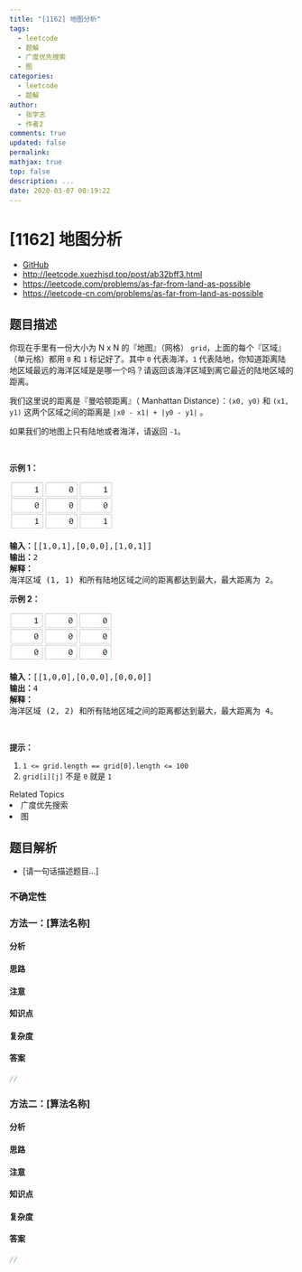 ```yaml
---
title: "[1162] 地图分析"
tags:
  - leetcode
  - 题解
  - 广度优先搜索
  - 图
categories:
  - leetcode
  - 题解
author:
  - 张学志
  - 作者2
comments: true
updated: false
permalink:
mathjax: true
top: false
description: ...
date: 2020-03-07 00:19:22
---
```



# [1162] 地图分析
* [GitHub](https://github.com/algoboy101/LeetCodeCrowdsource/tree/master/_posts/QA/%5B1162%5D%20%E5%9C%B0%E5%9B%BE%E5%88%86%E6%9E%90.md)
* http://leetcode.xuezhisd.top/post/ab32bff3.html
* https://leetcode.com/problems/as-far-from-land-as-possible
* https://leetcode-cn.com/problems/as-far-from-land-as-possible


## 题目描述

<p>你现在手里有一份大小为&nbsp;N x N 的『地图』（网格）&nbsp;<code>grid</code>，上面的每个『区域』（单元格）都用&nbsp;<code>0</code>&nbsp;和&nbsp;<code>1</code>&nbsp;标记好了。其中&nbsp;<code>0</code>&nbsp;代表海洋，<code>1</code>&nbsp;代表陆地，你知道距离陆地区域最远的海洋区域是是哪一个吗？请返回该海洋区域到离它最近的陆地区域的距离。</p>

<p>我们这里说的距离是『曼哈顿距离』（&nbsp;Manhattan Distance）：<code>(x0, y0)</code> 和&nbsp;<code>(x1, y1)</code>&nbsp;这两个区域之间的距离是&nbsp;<code>|x0 - x1| + |y0 - y1|</code>&nbsp;。</p>

<p>如果我们的地图上只有陆地或者海洋，请返回&nbsp;<code>-1</code>。</p>

<p>&nbsp;</p>

<p><strong>示例 1：</strong></p>

<p><strong><img alt="" src="https://raw.githubusercontent.com/algoboy101/LeetCodeCrowdsource/master/imgs/1336_ex1.jpeg" style="height: 87px; width: 185px;"></strong></p>

<pre><strong>输入：</strong>[[1,0,1],[0,0,0],[1,0,1]]
<strong>输出：</strong>2
<strong>解释： </strong>
海洋区域 (1, 1) 和所有陆地区域之间的距离都达到最大，最大距离为 2。
</pre>

<p><strong>示例 2：</strong></p>

<p><strong><img alt="" src="https://raw.githubusercontent.com/algoboy101/LeetCodeCrowdsource/master/imgs/1336_ex2.jpeg" style="height: 87px; width: 184px;"></strong></p>

<pre><strong>输入：</strong>[[1,0,0],[0,0,0],[0,0,0]]
<strong>输出：</strong>4
<strong>解释： </strong>
海洋区域 (2, 2) 和所有陆地区域之间的距离都达到最大，最大距离为 4。
</pre>

<p>&nbsp;</p>

<p><strong>提示：</strong></p>

<ol>
	<li><code>1 &lt;= grid.length == grid[0].length&nbsp;&lt;= 100</code></li>
	<li><code>grid[i][j]</code>&nbsp;不是&nbsp;<code>0</code>&nbsp;就是&nbsp;<code>1</code></li>
</ol>
<div><div>Related Topics</div><div><li>广度优先搜索</li><li>图</li></div></div>


## 题目解析
* [请一句话描述题目...]

### 不确定性


### 方法一：[算法名称]

#### 分析

#### 思路

#### 注意

#### 知识点

#### 复杂度

#### 答案

```cpp
//
```


### 方法二：[算法名称]

#### 分析

#### 思路

#### 注意

#### 知识点

#### 复杂度

#### 答案

```cpp
//
```


